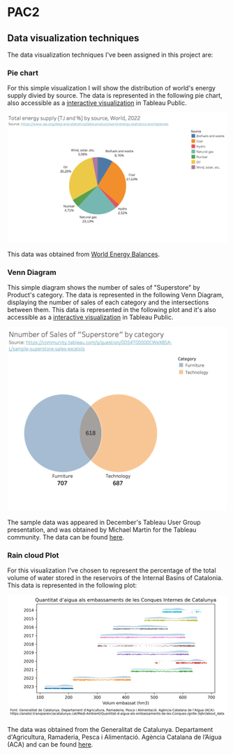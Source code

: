 # PAC2

## Data visualization techniques

The data visualization techniques I've been assigned in this project are:

### Pie chart

For this simple visualization I will show the distribution of world's energy supply divied by source. The data is represented in the following pie chart, also accessible as a [interactive visualization](https://public.tableau.com/app/profile/francesc.raga/viz/PieChart_17304977333880/PieChart) in Tableau Public.

![Total energy supply (TJ and %) by source, World, 2022](figures/Pie_Chart.png)

This data was obtained from [World Energy Balances](https://www.iea.org/data-and-statistics/data-product/world-energy-statistics-and-balances).

### Venn Diagram

This simple diagram shows the number of sales of "Superstore" by Product's category. The data is represented in the following Venn Diagram, displaying the number of sales of each category and the intersections between them. This data is represented in the following plot and it's also accessible as a [interactive visualization](https://public.tableau.com/app/profile/francesc.raga/viz/VennDiagram_17304979368280/VennDiagram) in Tableau Public.

![Nnumber of Sales of "Superstore" by category](figures/Venn_Diagram.png)

The sample data was appeared in December's Tableau User Group presentation, and was obtained by Michael Martin for the Tableau community. The data can be found [here](https://community.tableau.com/s/question/0D54T00000CWeX8SAL/sample-superstore-sales-excelxls).

### Rain cloud Plot

For this visualization I've chosen to represent the percentage of the total volume of water stored in the reservoirs of the Internal Basins of Catalonia. This data is represented in the following plot:

![Quantitat d’aigua als embassaments de les Conques Internes de Catalunya](figures/Raincloud_Plots.png)

The data was obtained from the Generalitat de Catalunya. Departament d'Agricultura, Ramaderia, Pesca i Alimentació. Agència Catalana de l’Aigua (ACA) and can be found [here](https://analisi.transparenciacatalunya.cat/Medi-Ambient/Quantitat-d-aigua-als-embassaments-de-les-Conques-/gn9e-3qhr/about_data).